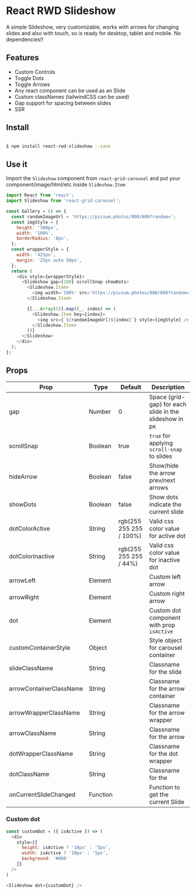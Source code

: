 # React RWD Slideshow

A simple Slideshow, very customizable, works with arrows for changing slides and also with touch, so is ready for desktop, tablet and mobile. No dependencies!!

## Features

- Custom Controls
- Toggle Dots
- Toggle Arrows
- Any react component can be used as an Slide
- Custom classNames (tailwindCSS can be used)
- Gap support for spacing between slides
- SSR

## Install

```bash

$ npm install react-rwd-slideshow --save

```

## Use it

Import the `Slideshow` component from `react-grid-carousel` and put your component/image/html/etc inside `Slideshow.Item`

```javascript
import React from 'react';
import Slideshow from 'react-grid-carousel';

const Gallery = () => {
  const randomImageUrl = 'https://picsum.photos/800/600?random=';
  const imgStyle = {
    height: '300px',
    width: '100%',
    borderRadius: '8px',
  };
  const wrapperStyle = {
    width: '425px',
    margin: '25px auto 50px',
  };
  return (
    <div style={wrapperStyle}>
      <Slideshow gap={100} scrollSnap showDots>
        <Slideshow.Item>
          <img width='100%' src='https://picsum.photos/800/600?random=1' />
        </Slideshow.Item>

        {[...Array(5)].map((_, index) => (
          <Slideshow.Item key={index}>
            <img src={`${randomImageUrl}${index}`} style={imgStyle} />
          </Slideshow.Item>
        ))}
      </Slideshow>
    </div>
  );
};
```

## Props

| Prop                    | Type     | Default                 | Description                                            |
| ----------------------- | -------- | ----------------------- | ------------------------------------------------------ |
| gap                     | Number   | 0                       | Space (grid-gap) for each slide in the slideshow in px |
| scrollSnap              | Boolean  | true                    | `true` for applying `scroll-snap` to slides            |
| hideArrow               | Boolean  | false                   | Show/hide the arrow prev/next arrows                   |
| showDots                | Boolean  | false                   | Show dots indicate the current slide                   |
| dotColorActive          | String   | rgb(255 255 255 / 100%) | Valid css color value for active dot                   |
| dotColorInactive        | String   | rgb(255 255 255 / 44%)  | Valid css color value for inactive dot                 |
| arrowLeft               | Element  |                         | Custom left arrow                                      |
| arrowRight              | Element  |                         | Custom right arrow                                     |
| dot                     | Element  |                         | Custom dot component with prop `isActive`              |
| customContainerStyle    | Object   |                         | Style object for carousel container                    |
| slideClassName          | String   |                         | Classname for the slide                                |
| arrowContainerClassName | String   |                         | Classname for the arrow container                      |
| arrowWrapperClassName   | String   |                         | Classname for the arrow wrapper                        |
| arrowClassName          | String   |                         | Classname for the arrow                                |
| dotWrapperClassName     | String   |                         | Classname for the dot wrapper                          |
| dotClassName            | String   |                         | Classname for the                                      |
| onCurrentSlideChanged   | Function |                         | Function to get the current Slide                      |

### Custom dot

```javascript
const customDot = ({ isActive }) => (
  <div
    style={{
      height: isActive ? '10px' : '5px',
      width: isActive ? '10px' : '5px',
      background: '#000'
    }}
  />
)

<Slideshow dot={customDot} />
```
